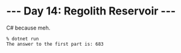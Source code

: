 # --- Day 14: Regolith Reservoir ---

C# because meh.

```
% dotnet run
The answer to the first part is: 683
```
